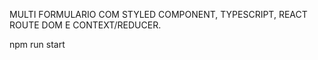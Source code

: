 MULTI FORMULARIO COM STYLED COMPONENT, TYPESCRIPT, REACT ROUTE DOM E CONTEXT/REDUCER.


npm run start